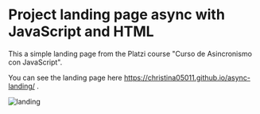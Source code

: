 # Project landing page async with JavaScript and HTML

This a simple landing page from the Platzi course "Curso de Asincronismo con JavaScript".

You can see the landing page here https://christina05011.github.io/async-landing/ .

![landing](https://github.com/christina05011/async-landing/assets/42581109/a4406d9f-9778-4263-9d02-adde8168c36e)
